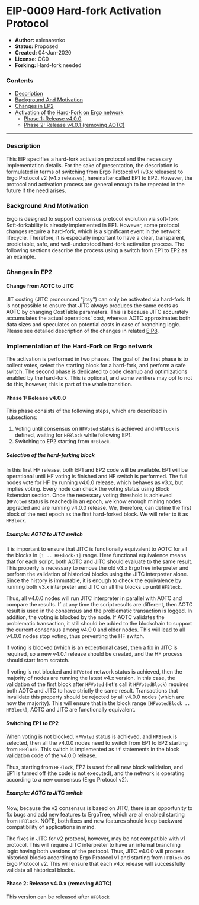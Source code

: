 # EIP-0009 Hard-fork Activation Protocol

- **Author:** aslesarenko 
- **Status:** Proposed
- **Created:** 04-Jun-2020
- **License:** CC0
- **Forking:** Hard-fork needed 

### Contents

- [Description](#description)
- [Background And Motivation](#background-and-motivation)
- [Changes in EP2](#changes-in-ep2)
- [Activation of the Hard-Fork on Ergo network](#implementation-of-the-hard-fork-on-ergo-network)
  - [Phase 1: Release v4.0.0](#phase-1-release-v400)
  - [Phase 2: Release v4.0.1 (removing AOTC)](#phase-2-release-v401-removing-aotc)

---

### Description 

This EIP specifies a hard-fork activation protocol and the necessary implementation details. For the sake of presentation, the description is formulated in terms of switching from Ergo Protocol v1 (v3.x releases) to Ergo Protocol v2 (v4.x releases), hereinafter called EP1 to EP2. However, the protocol and activation process are general enough to be repeated in the future if the need arises.

### Background And Motivation

Ergo is designed to support consensus protocol evolution via soft-fork. Soft-forkability is already implemented in EP1. However, some protocol changes require a hard-fork, which is a significant event in the network lifecycle. Therefore, it is especially important to have a clear, transparent, predictable, safe, and well-understood hard-fork activation process. The following sections describe the process using a switch from EP1 to EP2 as an example.

### Changes in EP2

#### Change from AOTC to JITC

JIT costing (JITC pronounced "jitsy") can only be activated via hard-fork. It is not possible to ensure that JITC always produces the same costs as AOTC by changing CostTable parameters. This is because JITC accurately accumulates the actual operations' cost, whereas AOTC approximates both data sizes and speculates on potential costs in case of branching logic. Please see detailed description of the changes in related [EIP8](eip-0008.md).

### Implementation of the Hard-Fork on Ergo network

The activation is performed in two phases. The goal of the first phase is to collect votes, select the starting block for a hard-fork, and perform a safe switch. The second phase is dedicated to code cleanup and optimizations enabled by the hard-fork. This is optional, and some verifiers may opt to not do this, however, this is part of the whole transition.

#### Phase 1: Release v4.0.0

This phase consists of the following steps, which are described in subsections:

1. Voting until consensus on `HFVoted` status is achieved and `HFBlock` is defined, waiting for `HFBlock` while following EP1.
2. Switching to EP2 starting from `HFBlock`.

##### Selection of the hard-forking block

In this first HF release, both EP1 and EP2 code will be available. EP1 will be operational until HF voting is finished and HF switch is performed. The full nodes vote for HF by running v4.0.0 release, which behaves as v3.x, but implies voting. Every node can check the voting status using Block Extension section. Once the necessary voting threshold is achieved (`HFVoted` status is reached) in an epoch, we know enough mining nodes upgraded and are running v4.0.0 release. We, therefore, can define the first block of the next epoch as the first hard-forked block. We will refer to it as `HFBlock`.

##### Example: AOTC to JITC switch

It is important to ensure that JITC is functionally equivalent to AOTC for all the blocks in `[1 .. HFBlock-1]` range. Here functional equivalence means that for each script, both AOTC and JITC should evaluate to the same result. This property is necessary to remove the old v3.x ErgoTree interpreter and perform the validation of historical blocks using the JITC interpreter alone. Since the history is immutable, it is enough to check the equivalence by running both v3.x interpreter and JITC on all the blocks up until `HFBlock`.

Thus, all v4.0.0 nodes will run JITC interpreter in parallel with AOTC and compare the results. If at any time the script results are different, then AOTC result is used in the consensus and the problematic transaction is logged. In addition, the voting is blocked by the node. If AOTC validates the problematic transaction, it still should be added to the blockchain to support the current consensus among v4.0.0 and older nodes. This will lead to all v4.0.0 nodes stop voting, thus preventing the HF switch.

If voting is blocked (which is an exceptional case), then a fix in JITC is required, so a new v4.0.1 release should be created, and the HF process should start from scratch.

If voting is not blocked and `HFVoted` network status is achieved, then the majority of nodes are running the latest v4.x version. In this case, the validation of the first block after `HFVoted` (let's call it `HFVotedBlock`) requires both AOTC and JITC to have strictly the same result. Transactions that invalidate this property should be rejected by all v4.0.0 nodes (which are now the majority). This will ensure that in the block range `[HFVotedBlock .. HFBlock]`, AOTC and JITC are functionally equivalent.

#### Switching EP1 to EP2

When voting is not blocked, `HFVoted` status is achieved, and `HFBlock` is selected, then all the v4.0.0 nodes need to switch from EP1 to EP2 starting from `HFBlock`. This switch is implemented as `if` statements in the block validation code of the v4.0.0 release.

Thus, starting from `HFBlock`, EP2 is used for all new block validation, and EP1 is turned off (the code is not executed), and the network is operating according to a new consensus (Ergo Protocol v2).

##### Example: AOTC to JITC switch

Now, because the v2 consensus is based on JITC, there is an opportunity to fix bugs and add new features to ErgoTree, which are all enabled starting from `HFBlock`. NOTE, both fixes and new features should keep backward compatibility of applications in mind.

The fixes in JITC for v2 protocol, however, may be not compatible with v1 protocol. This will require JITC interpreter to have an internal branching logic having both versions of the protocol. Thus, JITC v4.0.0 will process historical blocks according to Ergo Protocol v1 and starting from `HFBlock` as Ergo Protocol v2. This will ensure that each v4.x release will successfully validate all historical blocks.

#### Phase 2: Release v4.0.x (removing AOTC)

This version can be released after `HFBlock`